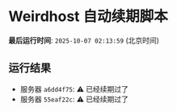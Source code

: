 # Weirdhost 自动续期脚本

**最后运行时间**: `2025-10-07 02:13:59` (北京时间)

## 运行结果

- 服务器 `a6dd4f75`: ⚠️ 已经续期过了
- 服务器 `55eaf22c`: ⚠️ 已经续期过了
